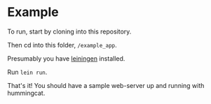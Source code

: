 # Example

To run, start by cloning into this repository. 

Then cd into this folder, `/example_app`.

Presumably you have [leiningen](http://leiningen.org/) installed.

Run `lein run`.

That's it! You should have a sample web-server up and running with hummingcat.

